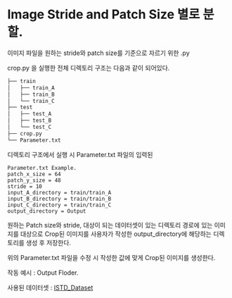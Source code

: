 # Image Stride and Patch Size 별로 분할.
이미지 파일을 원하는 stride와 patch size를 기준으로 자르기 위한 .py

crop.py 을 실행한 전체 디렉토리 구조는 다음과 같이 되어있다.
```bash
├── train
│   ├── train_A
│   ├── train_B
│   └── train_C
├── test
│   ├── test_A
│   ├── test_B
│   └── test_C
├── crop.py
└── Parameter.txt
``` 

디렉토리 구조에서 실행 시 Parameter.txt 파일의 입력된 

```
Parameter.txt Example.
patch_x_size = 64
patch_y_size = 48
stride = 10
input_A_directory = train/train_A
input_B_directory = train/train_B
input_C_directory = train/train_C
output_directory = Output
```
원하는 Patch size와 stride, 대상이 되는 데이터셋이 있는 디렉토리 경로에 있는 이미지를 대상으로 Crop된 이미지를 사용자가 작성한 output_directory에 해당하는 디렉토리를  생성 후 저장한다.

위의 Parameter.txt 파일을 수정 시 작성한 값에 맞게 Crop된 이미지를 생성한다.

작동 예시 : Output Floder.

사용된 데이터셋 : [ISTD_Dataset](https://drive.google.com/file/d/1I0qw-65KBA6np8vIZzO6oeiOvcDBttAY/view)
